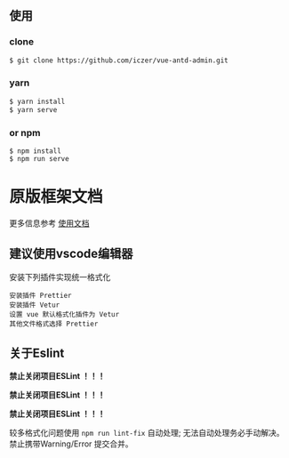 <!--
 * @LastEditTime: 2021-06-16 17:09:29
 * @Description: 
 * @Tags: 
 * @FilePath: /vue-antd-admin/README.md
-->

## 使用

### clone

```bash
$ git clone https://github.com/iczer/vue-antd-admin.git
```

### yarn

```bash
$ yarn install
$ yarn serve
```

### or npm

```
$ npm install
$ npm run serve
```

# 原版框架文档

更多信息参考 [使用文档](https://iczer.gitee.io/vue-antd-admin-docs)

## 建议使用vscode编辑器

安装下列插件实现统一格式化

```
安装插件 Prettier 
安装插件 Vetur 
设置 vue 默认格式化插件为 Vetur
其他文件格式选择 Prettier
```

## 关于Eslint

**禁止关闭项目ESLint ！！！**

**禁止关闭项目ESLint ！！！**

**禁止关闭项目ESLint ！！！**

较多格式化问题使用 `npm run lint-fix` 自动处理; 无法自动处理务必手动解决。禁止携带Warning/Error 提交合并。
